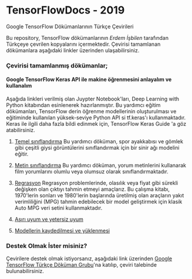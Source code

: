 # TensorFlowDocs - 2019
Google TensorFlow Dökümanlarının Türkçe Çevirileri

Bu repository, TensorFlow dökümanlarının *Erdem İşbilen* tarafından Türkçeye çevrilen kopyalarını içermektedir. Çevirisi tamamlanan dökümanlara aşağıdaki linkler üzerinden ulaşabilirsiniz.

### Çevirisi tamamlanmış dökümanlar;

#### Google TensorFlow Keras API ile makine öğrenmesini anlayalım ve kullanalım

Aşağıda linkleri verilmiş olan Juypter Notebook'ları, Deep Learning with Python kitabından esinlenerek hazırlanmıştır. Bu yardımcı eğitim dökümanları, TensorFlow derin öğrenme modellerinin oluşturulması ve eğitiminde kullanılan yüksek-seviye Python API si tf.keras'ı kullanmaktadır. Keras ile ilgili daha fazla bildi edinmek için, TensorFlow Keras Guide 'a göz atabilirsiniz.

1. [Temel sınıflandırma](https://github.com/eisbilen/docs/blob/master/site/tr/tutorials/keras/basic_classification.ipynb)
Bu yardımcı döküman, spor ayakkabısı ve gömlek gibi çeşitli giysi görüntülerini sınıflandırmak için bir sinir ağı modelini eğitir. 

2. [Metin sınıflandırma](https://github.com/eisbilen/docs/blob/master/site/tr/tutorials/keras/basic_text_classification.ipynb)
Bu yardımcı döküman, yorum metinlerini kullanarak film yorumlarını olumlu veya olumsuz olarak sınıflandırmaktadır.

3. [Regrasyon](https://github.com/eisbilen/docs/blob/regression/site/tr/tutorials/keras/basic_regression.ipynb)       Regrasyon problemlerinde, olasılık veya fiyat gibi sürekli değişken olan çıktıyı tahmin etmeyi amaçlarız. Bu çalışma kitabı, 1970'lerin sonları ve 1980'lerin başlarında üretilmiş olan araçların yakıt verimliliğini (MPG) tahmin edebilecek bir model geliştirmek için klasik Auto MPG veri setini kullanmaktadır.

4. [Aşırı uyum ve yetersiz uyum](https://github.com/eisbilen/docs/blob/regression/site/tr/tutorials/keras/overfit_and_underfit.ipynb)


5. [Modellerin kaydedilmesi ve yüklenmesi](https://github.com/eisbilen/docs/blob/regression/site/tr/tutorials/keras/save_and_restore_models.ipynb)


### Destek Olmak İster misiniz?
Çevirilere destek olmak istiyorsanız, aşağıdaki link üzerinden [Google TensorFlow Türkçe Döküman Grubu]( https://groups.google.com/a/tensorflow.org/forum/#!forum/docs-tr)'na katılıp, çeviri talebinde bulunabilirsiniz.

